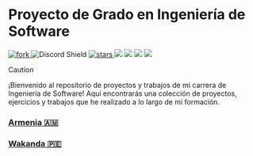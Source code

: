 # Proyecto de Grado en Ingeniería de Software

<p align="">
  <a href="https://github.com/akionii/Uni-Work">
    <img src="https://img.shields.io/github/forks/akionii/Uni-Work?style=social" alt="fork"/>
  </a>
  <img src="https://discordapp.com/api/guilds/1199699127190167643/widget.png?style=shield" alt="Discord Shield"/>
  <a href="https://github.com/akionii/Uni-Work">
    <img src="https://img.shields.io/github/stars/akionii/Uni-Work?style=social" alt="stars"/>
  </a>
  <a href="#"><img src="https://img.shields.io/badge/C++-%23007acc.svg?style=for-the-badge&logo=c%2B%2B&logoColor=%23ffffff"/></a>
  <a href="#"><img src="https://img.shields.io/badge/C-%2320232a.svg?style=for-the-badge&logo=c&logoColor=%2361DAFB"/></a>
  <a href="#"><img src="https://img.shields.io/badge/PHP-%239269fe.svg?style=for-the-badge&logo=php&logoColor=yellow&border"/></a>
  <a href="#"><img src="https://img.shields.io/badge/Python-742b66.svg?style=for-the-badge&logo=python&logoColor=#e682d5"/></a>
</p>

>[!CAUTION]
>¡Bienvenido al repositorio de proyectos y trabajos de mi carrera de Ingeniería de Software! Aquí encontrarás una colección de proyectos, ejercicios y trabajos que he realizado a lo largo de mi formación.

### [Armenia 🇦🇲](https://youtube.com/clip/UgkxETafV7ImIh3XJXKF_0oZlC8CPHGRcdqg?si=KO0cJrYKU4KrwZPJ)

### [Wakanda 🇵🇪](https://youtu.be/SChnJDfmrSU?si=ZpL3FSfmKKtDFmSQ&t=19131)